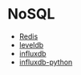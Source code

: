 

# NoSQL



- [Redis](http://redis.io/)
- [leveldb](http://leveldb.org/)
- [influxdb](http://influxdb.com/)
- [influxdb-python](https://github.com/influxdb/influxdb-python)

